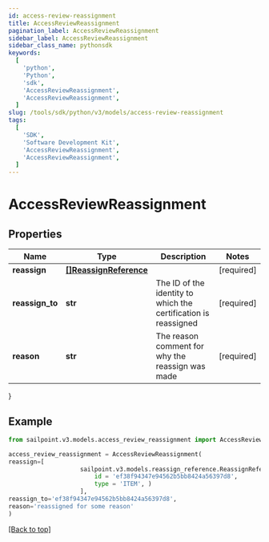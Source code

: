 ```yaml
---
id: access-review-reassignment
title: AccessReviewReassignment
pagination_label: AccessReviewReassignment
sidebar_label: AccessReviewReassignment
sidebar_class_name: pythonsdk
keywords:
  [
    'python',
    'Python',
    'sdk',
    'AccessReviewReassignment',
    'AccessReviewReassignment',
  ]
slug: /tools/sdk/python/v3/models/access-review-reassignment
tags:
  [
    'SDK',
    'Software Development Kit',
    'AccessReviewReassignment',
    'AccessReviewReassignment',
  ]
---
```


# AccessReviewReassignment

## Properties

| Name | Type | Description | Notes |
| --- | --- | --- | --- |
| **reassign** | [**[]ReassignReference**](reassign-reference) |  | [required] |
| **reassign_to** | **str** | The ID of the identity to which the certification is reassigned | [required] |
| **reason** | **str** | The reason comment for why the reassign was made | [required] |

}

## Example

```python
from sailpoint.v3.models.access_review_reassignment import AccessReviewReassignment

access_review_reassignment = AccessReviewReassignment(
reassign=[
                    sailpoint.v3.models.reassign_reference.ReassignReference(
                        id = 'ef38f94347e94562b5bb8424a56397d8',
                        type = 'ITEM', )
                    ],
reassign_to='ef38f94347e94562b5bb8424a56397d8',
reason='reassigned for some reason'
)

```

[[Back to top]](#)

